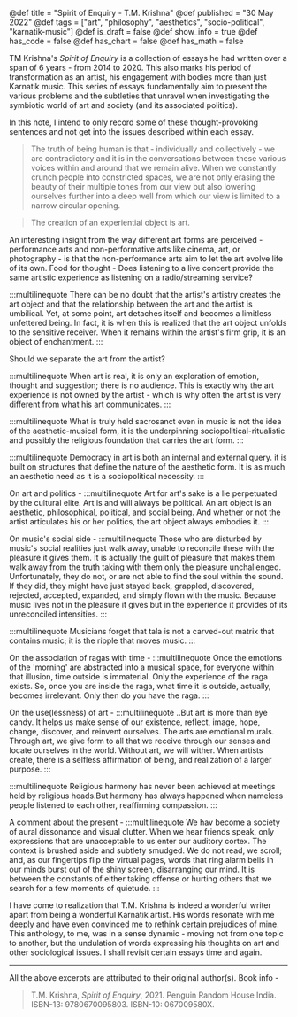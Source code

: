 @def title = "Spirit of Enquiry - T.M. Krishna"
@def published = "30 May 2022"
@def tags = ["art", "philosophy", "aesthetics",  "socio-political", "karnatik-music"]
@def is_draft = false
@def show_info = true
@def has_code = false
@def has_chart = false
@def has_math = false


TM Krishna's *Spirit of Enquiry* is a collection of essays he had written over a span of 6 years - from 2014 to 2020. This also marks his period of transformation as an artist, his engagement with bodies more than just Karnatik music. This series of essays fundamentally aim to present the various problems and the subtleties that unravel when investigating the symbiotic world of art and society (and its associated politics).

In this note, I intend to only record some of these thought-provoking sentences and not get into the issues described within each essay.

> The truth of being human is that - individually and collectively - we are contradictory and it is in the conversations between these various voices within and around that we remain alive. When we constantly crunch people into constricted spaces, we are not only erasing the beauty of their multiple tones from our view but also lowering ourselves further into a deep well from which our view is limited to a narrow circular opening.

> The creation of an experiential object is art.


An interesting insight from the way different art forms are perceived - performance arts and non-performative arts like cinema, art, or photography - is that the non-performance arts aim to let the art evolve life of its own. Food for thought - Does listening to a live concert provide the same artistic experience as listening on a radio/streaming service?

:::multilinequote
There can be no doubt that the artist's artistry creates the art object and that the relationship between the art and the artist is umbilical. Yet, at some point, art detaches itself and becomes a limitless unfettered being. In fact, it is when this is realized that the art object unfolds to the sensitive receiver. When it remains within the artist's firm grip, it is an object of enchantment.
:::

Should we separate the art from the artist?

:::multilinequote
When art is real, it is only an exploration of emotion, thought and suggestion; there is no audience. This is exactly why the art experience is not owned by the artist - which is why often the artist is very different from what his art communicates.
:::

:::multilinequote
What is truly held sacrosanct even in music is not the idea of the aesthetic-musical form, it is the underpinning sociopolitical-ritualistic and possibly the religious foundation that carries the art form.
:::

<!-- On the fuzzy line between creativity and enabling tools - -->

:::multilinequote
Democracy in art is both an internal and external query. it is built on structures that define the nature of the aesthetic form. It is as much an aesthetic need as it is a sociopolitical necessity.
:::

On art and politics -
:::multilinequote
Art for art's sake is a lie perpetuated by the cultural elite. Art is and will always be political. An art object is an aesthetic, philosophical, political, and social being. And whether or not the artist articulates his or her politics, the art object always embodies it.
:::

On music's social side -
:::multilinequote
Those who are disturbed by music's social realities just walk away, unable to reconcile these with the pleasure it gives them. It is actually the guilt of pleasure that makes them walk away from the truth taking with them only the pleasure unchallenged. Unfortunately, they do not, or are not able to find the soul within the sound. If they did, they might have just stayed back, grappled, discovered, rejected, accepted, expanded, and simply flown with the music. Because music lives not in the pleasure it gives but in the experience it provides of its unreconciled intensities.
:::

:::multilinequote
Musicians forget that tala is not a carved-out matrix that contains music; it is the ripple that moves music.
:::

On the association of ragas with time -
:::multilinequote
Once the emotions of the 'morning' are abstracted into a musical space, for everyone within that illusion, time outside is immaterial. Only the experience of the raga exists. So, once you are inside the raga, what time it is outside, actually, becomes irrelevant. Only then do you have the raga.
:::

On the use(lessness) of art -
:::multilinequote
..But art is more than eye candy. It helps us make sense of our existence, reflect, image, hope, change, discover, and reinvent ourselves. The arts are emotional murals. Through art, we give form to all that we receive through our senses and locate ourselves in the world. Without art, we will wither. When artists create, there is a selfless affirmation of being, and realization of a larger purpose.
:::

:::multilinequote
Religious harmony has never been achieved at meetings held by religious heads.But harmony has always happened when nameless people listened to each other, reaffirming compassion.
:::

A comment about the present -
:::multilinequote
We hav become a society of aural dissonance and visual clutter. When we hear friends speak, only expressions that are unacceptable to us enter our auditory cortex. The context is brushed aside and subtlety smudged. We do not read, we scroll; and, as our fingertips flip the virtual pages, words that ring alarm bells in our minds burst out of the shiny screen, disarranging our mind. It is between the constants of either taking offense or hurting others that we search for a few moments of quietude.
:::

I have come to realization that T.M. Krishna is indeed a wonderful writer apart from being a wonderful Karnatik artist. His words resonate with me deeply and have even convinced me to rethink certain prejudices of mine. This anthology, to me, was in a sense dynamic - moving not from one topic to another, but the undulation of words expressing his thoughts on art and other sociological issues. I shall revisit certain essays time and again.

----

All the above excerpts are attributed to their original author(s). Book info -


> T.M. Krishna, *Spirit of Enquiry*, 2021. Penguin Random House India. ISBN-13: 9780670095803. ISBN-10: 067009580X.
